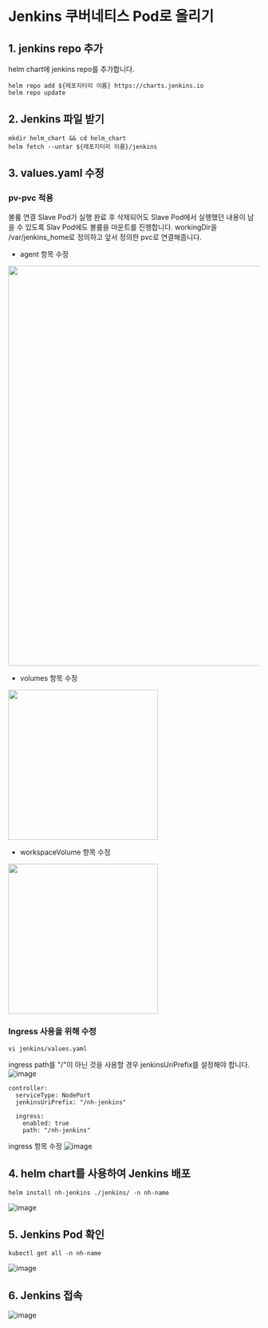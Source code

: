 # Jenkins 쿠버네티스 Pod로 올리기
## 1. jenkins repo 추가
helm chart에 jenkins repo를 추가합니다.

```
helm repo add ${레포지터리 이름} https://charts.jenkins.io
helm repo update
```

## 2. Jenkins 파일 받기
```
mkdir helm_chart && cd helm_chart
helm fetch --untar ${레포지터리 이름}/jenkins
```
## 3. values.yaml 수정
### pv-pvc 적용
볼륨 연결
Slave Pod가 실행 완료 후 삭제되어도 Slave Pod에서 실행했던 내용이 남을 수 있도록 Slav Pod에도 볼륨을 마운트를 진행합니다.
workingDir을 /var/jenkins_home로 정의하고 앞서 정의한 pvc로 연결해줍니다.

- agent 항목 수정  
<img src="https://github.com/mnh4140/paasta/assets/71053769/218c3481-be6b-4d35-a211-d4415de707b4" width="800"/>


- volumes 항목 수정  
<img src="https://github.com/mnh4140/paasta/assets/71053769/5a706cbf-b78f-402f-810b-74c06de4eea3" width="300"/>


- workspaceVolume 항목 수정  
<img src="https://github.com/mnh4140/paasta/assets/71053769/63311c64-d0d9-4bd2-9cfe-09fb8aa51280" width="300"/>  


### Ingress 사용을 위해 수정
```
vi jenkins/values.yaml
```
ingress path를 "/"이 아닌 것을 사용할 경우 jenkinsUriPrefix를 설정해야 합니다.
![image](https://github.com/mnh4140/paasta/assets/71053769/e5d25ed2-7bdf-4ab0-a8da-b4bb58f20fb2)

```
controller:
  serviceType: NodePort
  jenkinsUriPrefix: "/nh-jenkins"

  ingress:
    enabled: true
    path: "/nh-jenkins"
```
ingress 항목 수정
![image](https://github.com/mnh4140/paasta/assets/71053769/15df61b1-1337-46f1-8c5c-f60d6833ca32)
## 4. helm chart를 사용하여 Jenkins 배포
```
helm install nh-jenkins ./jenkins/ -n nh-name
```
![image](https://github.com/mnh4140/paasta/assets/71053769/8484194e-e43c-494c-ace1-5e45b4c2b17d)

## 5. Jenkins Pod 확인
```
kubectl get all -n nh-name
```
![image](https://github.com/mnh4140/paasta/assets/71053769/59b8c7e6-e33f-4a41-a1f2-03e32c5026d5)

## 6. Jenkins 접속
![image](https://github.com/mnh4140/paasta/assets/71053769/63e81459-ae5f-4f3d-9d34-4f33409f19ec)



